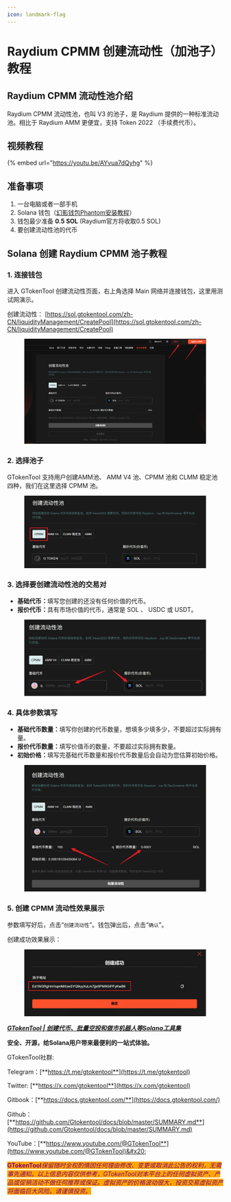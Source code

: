 ```yaml
---
icon: landmark-flag
---
```


# Raydium CPMM 创建流动性（加池子）教程

## Raydium CPMM 流动性池介绍


Raydium CPMM 流动性池，也叫 V3 的池子，是 Raydium 提供的一种标准流动池。相比于 Raydium AMM 更便宜，支持 Token 2022 （手续费代币）。

## 视频教程

{% embed url="https://youtu.be/AYvua7dQyhg" %}

## 准备事项

1. 一台电脑或者一部手机
2. Solana 钱包（[幻影钱包Phantom安装教程](https://docs.gtokentool.com/solana/auxiliary-tutorial/phantom-wallet-installation)）
3. 钱包最少准备 **0.5 SOL** (Raydium官方将收取0.5 SOL)
4. 要创建流动性池的代币

## Solana 创建 Raydium CPMM 池子教程

### 1. 连接钱包

进入 GTokenTool 创建流动性页面，右上角选择 Main 网络并连接钱包，这里用测试网演示。

创建流动性： [https://sol.gtokentool.com/zh-CN/liquidityManagement/CreatePool](https://sol.gtokentool.com/zh-CN/liquidityManagement/CreatePool)

<figure><img src="../../.gitbook/assets/Snipaste_2025-08-20_15-13-45.png" alt=""><figcaption></figcaption></figure>

### 2. 选择池子

GTokenTool 支持用户创建AMM池、 AMM V4 池、CPMM 池和 CLMM 稳定池四种，我们在这里选择 CPMM 池。

<figure><img src="../../.gitbook/assets/Snipaste_2025-08-20_15-15-22.png" alt=""><figcaption></figcaption></figure>

### 3. 选择要创建流动性池的交易对 <a href="#id-2.-xuan-ze-yao-chuang-jian-liu-dong-xing-chi-de-jiao-yi-dui" id="id-2.-xuan-ze-yao-chuang-jian-liu-dong-xing-chi-de-jiao-yi-dui"></a>

* **基础代币：**&#x586B;写您创建的还没有任何价值的代币。
* **报价代币：**&#x5177;有市场价值的代币，通常是 SOL 、 USDC 或 USDT。

<figure><img src="../../.gitbook/assets/Snipaste_2025-08-20_15-16-46.png" alt=""><figcaption></figcaption></figure>

### 4. 具体参数填写

* **基础代币数量：**&#x586B;写你创建的代币数量，想填多少填多少，不要超过实际拥有量。
* **报价代币数量：**&#x586B;写价值币的数量，不要超过实际拥有数量。
* **初始价格：**&#x586B;写完基础代币数量和报价代币数量后会自动为您估算初始价格。

<figure><img src="../../.gitbook/assets/Snipaste_2025-08-20_15-17-30 (1).png" alt=""><figcaption></figcaption></figure>

### 5. 创建 CPMM 流动性效果展示

参数填写好后，点击“`创建流动性`”。钱包弹出后，点击“`确认`”。

创建成功效果展示：

<figure><img src="../../.gitbook/assets/Snipaste_2025-08-20_15-21-53.png" alt=""><figcaption></figcaption></figure>

[_**GTokenTool | 创建代币、批量空投和做市机器人等Solana工具集**_](https://sol.gtokentool.com/)

**安全、开源，给Solana用户带来最便利的一站式体验。**



GTokenTool社群:

Telegram：[**https://t.me/gtokentool**](https://t.me/gtokentool)

Twitter: [**https://x.com/gtokentool**](https://x.com/gtokentool)

Gitbook：[**https://docs.gtokentool.com/**](https://docs.gtokentool.com/)

Github：[**https://github.com/Gtokentool/docs/blob/master/SUMMARY.md**](https://github.com/Gtokentool/docs/blob/master/SUMMARY.md)

YouTube：[**https://www.youtube.com/@GTokenTool**](https://www.youtube.com/@GTokenTool)&#x20;



<mark style="color:purple;background-color:orange;">**GTokenTool**</mark>_<mark style="color:purple;background-color:orange;">保留随时全权酌情因任何理由修改、变更或取消此公告的权利，无需事先通知。以上信息内容仅供参考，GTokenTool对本平台上的任何虚拟资产、产品或促销活动不做任何推荐或保证。虚拟资产的价格波动很大，投资交易虚拟资产将面临巨大风险。请谨慎投资。</mark>_
